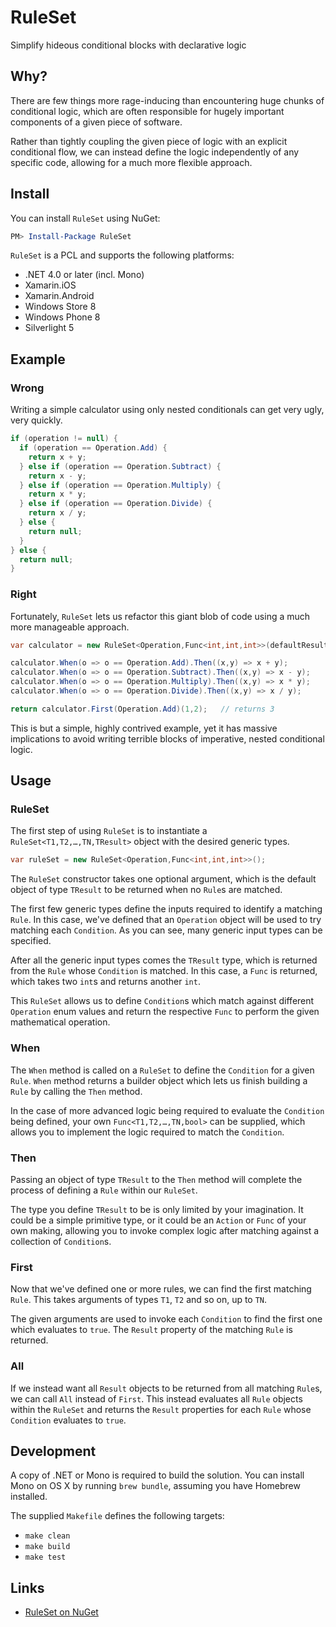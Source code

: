 # RuleSet

Simplify hideous conditional blocks with declarative logic

## Why?

There are few things more rage-inducing than encountering huge chunks of
conditional logic, which are often responsible for hugely important components
of a given piece of software.

Rather than tightly coupling the given piece of logic with an explicit
conditional flow, we can instead define the logic independently of any specific
code, allowing for a much more flexible approach.

## Install

You can install `RuleSet` using NuGet:

```powershell
PM> Install-Package RuleSet
```

`RuleSet` is a PCL and supports the following platforms:
- .NET 4.0 or later (incl. Mono)
- Xamarin.iOS
- Xamarin.Android
- Windows Store 8
- Windows Phone 8
- Silverlight 5

## Example

### Wrong

Writing a simple calculator using only nested conditionals can get very ugly,
very quickly.

```csharp
if (operation != null) {
  if (operation == Operation.Add) {
    return x + y;
  } else if (operation == Operation.Subtract) {
    return x - y;
  } else if (operation == Operation.Multiply) {
    return x * y;
  } else if (operation == Operation.Divide) {
    return x / y;
  } else {
    return null;
  }
} else {
  return null;
}
```

### Right

Fortunately, `RuleSet` lets us refactor this giant blob of code using a much
more manageable approach.

```csharp
var calculator = new RuleSet<Operation,Func<int,int,int>>(defaultResult: null);

calculator.When(o => o == Operation.Add).Then((x,y) => x + y);
calculator.When(o => o == Operation.Subtract).Then((x,y) => x - y);
calculator.When(o => o == Operation.Multiply).Then((x,y) => x * y);
calculator.When(o => o == Operation.Divide).Then((x,y) => x / y);

return calculator.First(Operation.Add)(1,2);   // returns 3
```

This is but a simple, highly contrived example, yet it has massive implications
to avoid writing terrible blocks of imperative, nested conditional logic.

## Usage

### RuleSet

The first step of using `RuleSet` is to instantiate a
`RuleSet<T1,T2,…,TN,TResult>` object with the desired generic types.

```csharp
var ruleSet = new RuleSet<Operation,Func<int,int,int>>();
```

The `RuleSet` constructor takes one optional argument, which is the default
object of type `TResult` to be returned when no `Rule`s are matched.

The first few generic types define the inputs required to identify a matching
`Rule`. In this case, we've defined that an `Operation` object will be
used to try matching each `Condition`. As you can see, many generic input types
can be specified.

After all the generic input types comes the `TResult` type, which is returned
from the `Rule` whose `Condition` is matched. In this case, a `Func` is
returned, which takes two `int`s and returns another `int`.

This `RuleSet` allows us to define `Condition`s which match against different
`Operation` enum values and return the respective `Func` to perform the given
mathematical operation.

### When

The `When` method is called on a `RuleSet` to define the `Condition` for a given
`Rule`. `When` method returns a builder object which lets us finish building
a `Rule` by calling the `Then` method.

In the case of more advanced logic being required to evaluate the `Condition`
being defined, your own `Func<T1,T2,…,TN,bool>` can be supplied, which allows
you to implement the logic required to match the `Condition`.

### Then

Passing an object of type `TResult` to the `Then` method will complete the
process of defining a `Rule` within our `RuleSet`.

The type you define `TResult` to be is only limited by your imagination. It
could be a simple primitive type, or it could be an `Action` or `Func` of your
own making, allowing you to invoke complex logic after matching against a
collection of `Condition`s.

### First

Now that we've defined one or more rules, we can find the first matching `Rule`.
This takes arguments of types `T1`, `T2` and so on, up to `TN`.

The given arguments are used to invoke each `Condition` to find the first one
which evaluates to `true`. The `Result` property of the matching `Rule` is returned.

### All

If we instead want all `Result` objects to be returned from all matching
`Rule`s, we can call `All` instead of `First`. This instead evaluates all `Rule`
objects within the `RuleSet` and returns the `Result` properties for each `Rule`
whose `Condition` evaluates to `true`.

## Development

A copy of .NET or Mono is required to build the solution. You can install Mono
on OS X by running `brew bundle`, assuming you have Homebrew installed.

The supplied `Makefile` defines the following targets:
- `make clean`
- `make build`
- `make test`

## Links

- [RuleSet on NuGet](https://www.nuget.org/packages/RuleSet)
